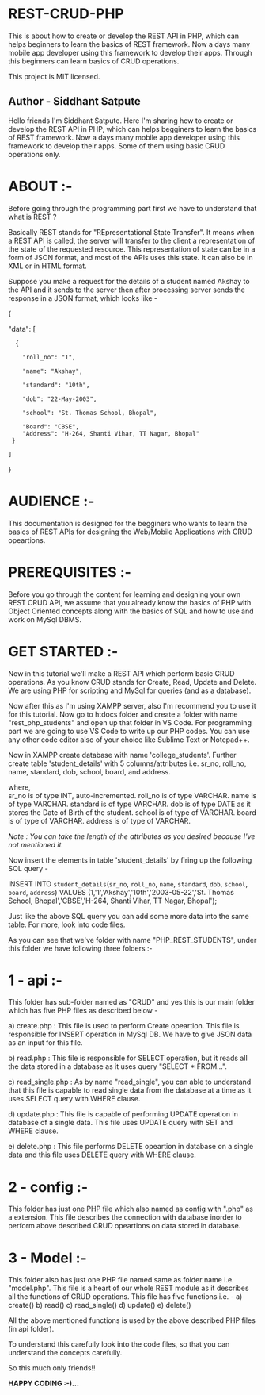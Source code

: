 # REST-CRUD-PHP
This is about how to create or develop the REST API in PHP, which can helps beginners to learn the basics of REST framework. Now a days many mobile app developer using this framework to develop their apps. Through this beginners can learn basics of CRUD operations.

This project is MIT licensed.


## **Author - Siddhant Satpute**

Hello friends I'm Siddhant Satpute. Here I'm sharing how to create or develop the REST API in PHP, which can helps begginers to learn the basics of REST framework. Now a days many mobile app developer using this framework to develop their apps. Some of them using basic CRUD operations only. 

# **ABOUT :-**

Before going through the programming part first we have to understand that what is REST ?

Basically REST stands for "REpresentational State Transfer". It means when a REST API is called, the server will transfer to the client a representation of the state of the requested resource. This representation of state can be in a form of JSON format, and most of the APIs uses this state. It can also be in XML or in HTML format.

Suppose you make a request for the details of a student named Akshay to the API and it sends to the server then after processing server sends the response in a JSON format, which looks like - 

{
    
   "data": 
	[
        
	  {
            
		"roll_no": "1",
            
		"name": "Akshay",
            
		"standard": "10th",
           
		"dob": "22-May-2003",
            
		"school": "St. Thomas School, Bhopal",
            
		"Board": "CBSE",
		"Address": "H-264, Shanti Vihar, TT Nagar, Bhopal"    
	 }
    
	]

}

# **AUDIENCE :-**

This documentation is designed for the begginers who wants to learn the basics of REST APIs for designing the Web/Mobile Applications with CRUD opeartions.

# **PREREQUISITES :-**

Before you go through the content for learning and designing your own REST CRUD API, we assume that you already know the basics of PHP with Object Oriented concepts along with the basics of SQL and how to use and work on MySql DBMS.

# **GET STARTED :-**

Now in this tutorial we'll make a REST API which perform basic CRUD operations. As you know CRUD stands for Create, Read, Update and Delete. We are using PHP for scripting and MySql for queries (and as a database). 

Now after this as I'm using XAMPP server, also I'm recommend you to use it for this tutorial. Now go to htdocs folder and create a folder with name "rest_php_students" and open up that folder in VS Code. For programming part we are going to use VS Code to write up our PHP codes. You can use any other code editor also of your choice like Sublime Text or Notepad++. 

Now in XAMPP create database with name 'college_students'. Further create table 'student_details' with 5 columns/attributes i.e. sr_no, roll_no, name, standard, dob, school, board, and address.

where, 	
	sr_no is of type INT, auto-incremented.
	roll_no is of type VARCHAR.
	name is of type VARCHAR.
	standard is of type VARCHAR.
	dob is of type DATE as it stores the Date of Birth of the student.
	school is of type of VARCHAR.
	board is of type of VARCHAR.
	address is of type of VARCHAR.

*Note : You can take the length of the attributes as you desired because I've not mentioned it.*

Now insert the elements in table 'student_details' by firing up the following SQL query - 

INSERT INTO `student_details`(`sr_no`, `roll_no`, `name`, `standard`, `dob`, `school`, `board`, `address`) VALUES (1,'1','Akshay','10th','2003-05-22','St. Thomas School, Bhopal','CBSE','H-264, Shanti Vihar, TT Nagar, Bhopal');

Just like the above SQL query you can add some more data into the same table. For more, look into code files.

As you can see that we've folder with name "PHP_REST_STUDENTS", under this folder we have following three folders :-

# **1 - api :-**

This folder has sub-folder named as "CRUD" and yes this is our main folder which has five PHP files as described below -

a) create.php : This file is used to perform Create opeartion. This file is responsible for INSERT operation in MySql DB. We have to    give JSON data as an input for this file.

b) read.php : This file is responsible for SELECT operation, but it reads all the data stored in a database as it uses 	query "SELECT * FROM...".

c) read_single.php : As by name "read_single", you can able to understand that this file is capable to read single data from the        database at a time as it uses SELECT query with WHERE clause.

d) update.php : This file is capable of performing UPDATE operation in database of a single data. This file uses UPDATE query with SET and WHERE clause.

e) delete.php : This file performs DELETE opeartion in database on a single data and this file uses DELETE query with WHERE clause.

# **2 - config :-**

This folder has just one PHP file which also named as config with ".php" as a extension. This file describes the connection with database inorder to perform above described CRUD opeartions on data stored in database.

# **3 - Model :-**

This folder also has just one PHP file named same as folder name i.e. "model.php". This file is a heart of our whole REST module as it describes all the functions of CRUD operations. This file has five functions i.e. -
	a) create()
	b) read()
	c) read_single()
	d) update()
	e) delete()

All the above mentioned functions is used by the above described PHP files (in api folder).

To understand this carefully look into the code files, so that you can understand the concepts carefully.

So this much only friends!!

**HAPPY CODING :-)...**
